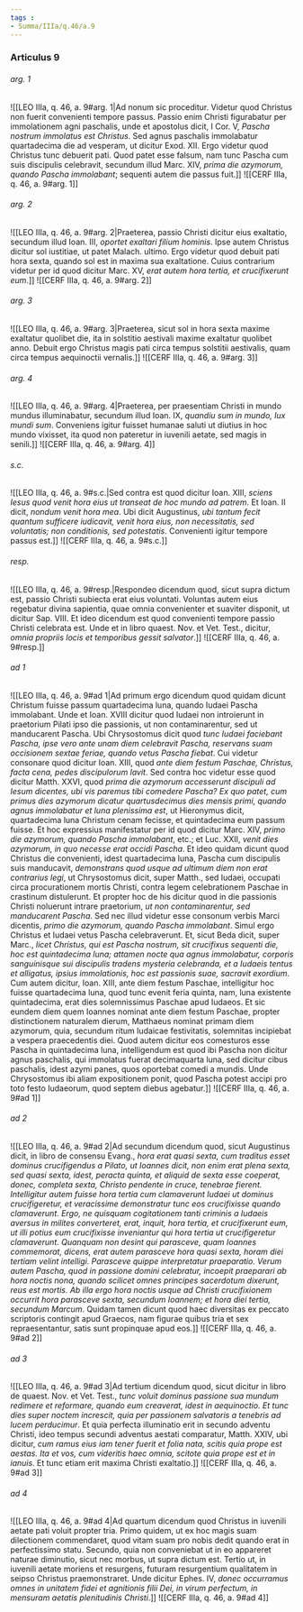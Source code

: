 ```yaml
---
tags : 
- Summa/IIIa/q.46/a.9
---
```


### Articulus 9

###### arg. 1
![[LEO IIIa, q. 46, a. 9#arg. 1|Ad nonum sic proceditur. Videtur quod Christus non fuerit convenienti tempore passus. Passio enim Christi figurabatur per immolationem agni paschalis, unde et apostolus dicit, I Cor. V, *Pascha nostrum immolatus est Christus*. Sed agnus paschalis immolabatur quartadecima die ad vesperam, ut dicitur Exod. XII. Ergo videtur quod Christus tunc debuerit pati. Quod patet esse falsum, nam tunc Pascha cum suis discipulis celebravit, secundum illud Marc. XIV, *prima die azymorum, quando Pascha immolabant*; sequenti autem die passus fuit.]]
![[CERF IIIa, q. 46, a. 9#arg. 1]]

###### arg. 2
![[LEO IIIa, q. 46, a. 9#arg. 2|Praeterea, passio Christi dicitur eius exaltatio, secundum illud Ioan. III, *oportet exaltari filium hominis*. Ipse autem Christus dicitur sol iustitiae, ut patet Malach. ultimo. Ergo videtur quod debuit pati hora sexta, quando sol est in maxima sua exaltatione. Cuius contrarium videtur per id quod dicitur Marc. XV, *erat autem hora tertia, et crucifixerunt eum*.]]
![[CERF IIIa, q. 46, a. 9#arg. 2]]

###### arg. 3
![[LEO IIIa, q. 46, a. 9#arg. 3|Praeterea, sicut sol in hora sexta maxime exaltatur quolibet die, ita in solstitio aestivali maxime exaltatur quolibet anno. Debuit ergo Christus magis pati circa tempus solstitii aestivalis, quam circa tempus aequinoctii vernalis.]]
![[CERF IIIa, q. 46, a. 9#arg. 3]]

###### arg. 4
![[LEO IIIa, q. 46, a. 9#arg. 4|Praeterea, per praesentiam Christi in mundo mundus illuminabatur, secundum illud Ioan. IX, *quandiu sum in mundo, lux mundi sum*. Conveniens igitur fuisset humanae saluti ut diutius in hoc mundo vixisset, ita quod non pateretur in iuvenili aetate, sed magis in senili.]]
![[CERF IIIa, q. 46, a. 9#arg. 4]]

###### s.c.
![[LEO IIIa, q. 46, a. 9#s.c.|Sed contra est quod dicitur Ioan. XIII, *sciens Iesus quod venit hora eius ut transeat de hoc mundo ad patrem*. Et Ioan. II dicit, *nondum venit hora mea*. Ubi dicit Augustinus, *ubi tantum fecit quantum sufficere iudicavit, venit hora eius, non necessitatis, sed voluntatis; non conditionis, sed potestatis*. Convenienti igitur tempore passus est.]]
![[CERF IIIa, q. 46, a. 9#s.c.]]

###### resp.
![[LEO IIIa, q. 46, a. 9#resp.|Respondeo dicendum quod, sicut supra dictum est, passio Christi subiecta erat eius voluntati. Voluntas autem eius regebatur divina sapientia, quae omnia convenienter et suaviter disponit, ut dicitur Sap. VIII. Et ideo dicendum est quod convenienti tempore passio Christi celebrata est. Unde et in libro quaest. Nov. et Vet. Test., dicitur, *omnia propriis locis et temporibus gessit salvator*.]]
![[CERF IIIa, q. 46, a. 9#resp.]]

###### ad 1
![[LEO IIIa, q. 46, a. 9#ad 1|Ad primum ergo dicendum quod quidam dicunt Christum fuisse passum quartadecima luna, quando Iudaei Pascha immolabant. Unde et Ioan. XVIII dicitur quod Iudaei non introierunt in praetorium Pilati ipso die passionis, ut non contaminarentur, sed ut manducarent Pascha. Ubi Chrysostomus dicit quod *tunc Iudaei faciebant Pascha, ipse vero ante unam diem celebravit Pascha, reservans suam occisionem sextae feriae, quando vetus Pascha fiebat*. Cui videtur consonare quod dicitur Ioan. XIII, quod *ante diem festum Paschae, Christus, facta cena, pedes discipulorum lavit*. Sed contra hoc videtur esse quod dicitur Matth. XXVI, quod *prima die azymorum accesserunt discipuli ad Iesum dicentes, ubi vis paremus tibi comedere Pascha? Ex quo patet, cum primus dies azymorum dicatur quartusdecimus dies mensis primi, quando agnus immolabatur et luna plenissima est*, ut Hieronymus dicit, quartadecima luna Christum cenam fecisse, et quintadecima eum passum fuisse. Et hoc expressius manifestatur per id quod dicitur Marc. XIV, *primo die azymorum, quando Pascha immolabant*, etc.; et Luc. XXII, *venit dies azymorum, in quo necesse erat occidi Pascha*. Et ideo quidam dicunt quod Christus die convenienti, idest quartadecima luna, Pascha cum discipulis suis manducavit, *demonstrans quod usque ad ultimum diem non erat contrarius legi*, ut Chrysostomus dicit, super Matth., sed Iudaei, occupati circa procurationem mortis Christi, contra legem celebrationem Paschae in crastinum distulerunt. Et propter hoc de his dicitur quod in die passionis Christi noluerunt intrare praetorium, *ut non contaminarentur, sed manducarent Pascha*. Sed nec illud videtur esse consonum verbis Marci dicentis, *primo die azymorum, quando Pascha immolabant*. Simul ergo Christus et Iudaei vetus Pascha celebraverunt. Et, sicut Beda dicit, super Marc., *licet Christus, qui est Pascha nostrum, sit crucifixus sequenti die, hoc est quintadecima luna; attamen nocte qua agnus immolabatur, corporis sanguinisque sui discipulis tradens mysteria celebranda, et a Iudaeis tentus et alligatus, ipsius immolationis, hoc est passionis suae, sacravit exordium*. Cum autem dicitur, Ioan. XIII, ante diem festum Paschae, intelligitur hoc fuisse quartadecima luna, quod tunc evenit feria quinta, nam, luna existente quintadecima, erat dies solemnissimus Paschae apud Iudaeos. Et sic eundem diem quem Ioannes nominat ante diem festum Paschae, propter distinctionem naturalem dierum, Matthaeus nominat primam diem azymorum, quia, secundum ritum Iudaicae festivitatis, solemnitas incipiebat a vespera praecedentis diei. Quod autem dicitur eos comesturos esse Pascha in quintadecima luna, intelligendum est quod ibi Pascha non dicitur agnus paschalis, qui immolatus fuerat decimaquarta luna, sed dicitur cibus paschalis, idest azymi panes, quos oportebat comedi a mundis. Unde Chrysostomus ibi aliam expositionem ponit, quod Pascha potest accipi pro toto festo Iudaeorum, quod septem diebus agebatur.]]
![[CERF IIIa, q. 46, a. 9#ad 1]]

###### ad 2
![[LEO IIIa, q. 46, a. 9#ad 2|Ad secundum dicendum quod, sicut Augustinus dicit, in libro de consensu Evang., *hora erat quasi sexta, cum traditus esset dominus crucifigendus a Pilato, ut Ioannes dicit, non enim erat plena sexta, sed quasi sexta, idest, peracta quinta, et aliquid de sexta esse coeperat, donec, completa sexta, Christo pendente in cruce, tenebrae fierent. Intelligitur autem fuisse hora tertia cum clamaverunt Iudaei ut dominus crucifigeretur, et veracissime demonstratur tunc eos crucifixisse quando clamaverunt. Ergo, ne quisquam cogitationem tanti criminis a Iudaeis aversus in milites converteret, erat, inquit, hora tertia, et crucifixerunt eum, ut illi potius eum crucifixisse inveniantur qui hora tertia ut crucifigeretur clamaverunt. Quanquam non desint qui parasceve, quam Ioannes commemorat, dicens, erat autem parasceve hora quasi sexta, horam diei tertiam velint intelligi. Parasceve quippe interpretatur praeparatio. Verum autem Pascha, quod in passione domini celebratur, incoepit praeparari ab hora noctis nona, quando scilicet omnes principes sacerdotum dixerunt, reus est mortis. Ab illa ergo hora noctis usque ad Christi crucifixionem occurrit hora parasceve sexta, secundum Ioannem; et hora diei tertia, secundum Marcum*. Quidam tamen dicunt quod haec diversitas ex peccato scriptoris contingit apud Graecos, nam figurae quibus tria et sex repraesentantur, satis sunt propinquae apud eos.]]
![[CERF IIIa, q. 46, a. 9#ad 2]]

###### ad 3
![[LEO IIIa, q. 46, a. 9#ad 3|Ad tertium dicendum quod, sicut dicitur in libro de quaest. Nov. et Vet. Test., *tunc voluit dominus passione sua mundum redimere et reformare, quando eum creaverat, idest in aequinoctio. Et tunc dies super noctem increscit, quia per passionem salvatoris a tenebris ad lucem perducimur*. Et quia perfecta illuminatio erit in secundo adventu Christi, ideo tempus secundi adventus aestati comparatur, Matth. XXIV, ubi dicitur, *cum ramus eius iam tener fuerit et folia nata, scitis quia prope est aestas. Ita et vos, cum videritis haec omnia, scitote quia prope est et in ianuis*. Et tunc etiam erit maxima Christi exaltatio.]]
![[CERF IIIa, q. 46, a. 9#ad 3]]

###### ad 4
![[LEO IIIa, q. 46, a. 9#ad 4|Ad quartum dicendum quod Christus in iuvenili aetate pati voluit propter tria. Primo quidem, ut ex hoc magis suam dilectionem commendaret, quod vitam suam pro nobis dedit quando erat in perfectissimo statu. Secundo, quia non conveniebat ut in eo appareret naturae diminutio, sicut nec morbus, ut supra dictum est. Tertio ut, in iuvenili aetate moriens et resurgens, futuram resurgentium qualitatem in seipso Christus praemonstraret. Unde dicitur Ephes. IV, *donec occurramus omnes in unitatem fidei et agnitionis filii Dei, in virum perfectum, in mensuram aetatis plenitudinis Christi*.]]
![[CERF IIIa, q. 46, a. 9#ad 4]]

